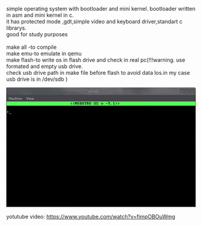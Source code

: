 simple operating system with bootloader and mini kernel.
bootloader written in asm and mini kernel in c.  
it has protected mode ,gdt,simple video and keyboard driver,standart c librarys.  
good for study purposes  
<br/>
make all -to compile  
make emu-to emulate in qemu  
make flash-to write os in flash drive and check in real pc(!!!warning. use formated and empty usb drive.  
check usb drive path in make file before flash to avoid data los.in my case usb drive is in /dev/sdb )  

![](nobotro_os.gif)


yotutube video:
https://www.youtube.com/watch?v=fimpOBOuWmg
